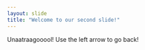 ```yaml
---
layout: slide
title: "Welcome to our second slide!"
---
```

Unaatraagooool!
Use the left arrow to go back!
